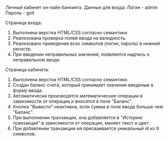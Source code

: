 Личный кабинет он-лайн банкинга.
Данные для входа: 
Логин - admin
Пароль - goit 

Страница входа:
1) Выполнена верстка HTML/CSS согласно семантики.
2) Реализована проверка полей ввода на валидность.
3) Реализовано приведение всех символов (логин, пароль) в нижний регистр.
4) При введении неправильных значений, появляется надпись о неправильном вводе.


Страница кабинета:
1) Выполнена верстка HTML/CSS согласно семантики.
2) Создан баланс счета, который принимает значения введеные в форму ввода.
3) Автоматически производятся математические операции в зависимости от операции и вносятся в поле "Баланс".
4) Кнопка "Вывести" неактивна, если сумма в поле ввода больше чем "Баланс".
5) При выполнении транзакции, она добавляется в "Историю транзакций" в зависимости от операции, меняет текст и цвет.
6) При добавлении транзакции ей присваивается уникальный id из 9 символов.
